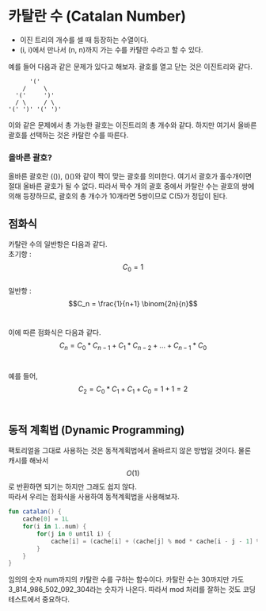 # 카탈란 수 (Catalan Number)
- 이진 트리의 개수를 셀 때 등장하는 수열이다.
- (i, i)에서 만나서 (n, n)까지 가는 수를 카탈란 수라고 할 수 있다.

예를 들어 다음과 같은 문제가 있다고 해보자. 괄호를 열고 닫는 것은 이진트리와 같다.
```
      '('
    /     \
  '('     ')'
  / \     / \
'(' ')' '(' ')'
```

이와 같은 문제에서 총 가능한 괄호는 이진트리의 총 개수와 같다. 하지만 여기서 올바른 괄호를 선택하는 것은 카탈란 수를 따른다.

### 올바른 괄호?
올바른 괄호란 (()), ()()와 같이 짝이 맞는 괄호를 의미한다. 여기서 괄호가 홀수개이면 절대 올바른 괄호가 될 수 없다.
따라서 짝수 개의 괄호 중에서 카탈란 수는 괄호의 쌍에 의해 등장하므로, 괄호의 총 개수가 10개라면 5쌍이므로 C(5)가 정답이 된다.

## 점화식
카탈란 수의 일반항은 다음과 같다.<br>
초기항 : $$C_0 = 1$$<br>
일반항 : $$C_n = \frac{1}{n+1} \binom{2n}{n}$$<br>

이에 따른 점화식은 다음과 같다.<br>
$$C_n = C_0 * C_{n-1} + C_1 * C_{n-2} + ... + C_{n-1} * C_0$$<br>

예를 들어, $$C_2 = C_0 * C_1 + C_1 + C_0 = 1 + 1 = 2$$<br>

## 동적 계획법 (Dynamic Programming)
팩토리얼을 그대로 사용하는 것은 동적계획법에서 올바르지 않은 방법일 것이다. 물론 캐시를 해놔서 $$O(1)$$로 반환하면 되기는 하지만 그래도 쉽지 않다.<br>
따라서 우리는 점화식을 사용하여 동적계획법을 사용해보자.

```kotlin
fun catalan() {
    cache[0] = 1L
    for(i in 1..num) {
        for(j in 0 until i) {
            cache[i] = (cache[i] + (cache[j] % mod * cache[i - j - 1] % mod) % mod) % mod
        }
    }
}

```
임의의 숫자 num까지의 카탈란 수를 구하는 함수이다. 카탈란 수는 30까지만 가도 3_814_986_502_092_304라는 숫자가 나온다. 따라서 mod 처리를 잘하는 것도 코딩테스트에서 중요하다.
